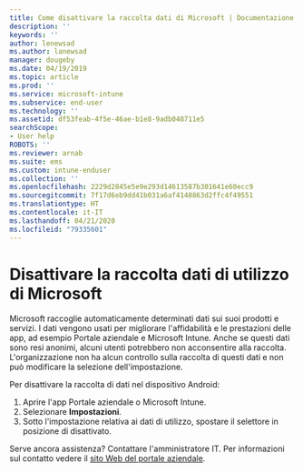 ```yaml
---
title: Come disattivare la raccolta dati di Microsoft | Documentazione Microsoft
description: ''
keywords: ''
author: lenewsad
ms.author: lanewsad
manager: dougeby
ms.date: 04/19/2019
ms.topic: article
ms.prod: ''
ms.service: microsoft-intune
ms.subservice: end-user
ms.technology: ''
ms.assetid: df53feab-4f5e-46ae-b1e8-9adb048711e5
searchScope:
- User help
ROBOTS: ''
ms.reviewer: arnab
ms.suite: ems
ms.custom: intune-enduser
ms.collection: ''
ms.openlocfilehash: 2229d2845e5e9e293d14613587b301641e60ecc9
ms.sourcegitcommit: 7f17d6eb9dd41b031a6af4148863d2ffc4f49551
ms.translationtype: HT
ms.contentlocale: it-IT
ms.lasthandoff: 04/21/2020
ms.locfileid: "79335601"
---
```

# <a name="turn-off-microsoft-usage-data-collection"></a>Disattivare la raccolta dati di utilizzo di Microsoft

Microsoft raccoglie automaticamente determinati dati sui suoi prodotti e servizi. I dati vengono usati per migliorare l'affidabilità e le prestazioni delle app, ad esempio Portale aziendale e Microsoft Intune. Anche se questi dati sono resi anonimi, alcuni utenti potrebbero non acconsentire alla raccolta. L'organizzazione non ha alcun controllo sulla raccolta di questi dati e non può modificare la selezione dell'impostazione.   

Per disattivare la raccolta di dati nel dispositivo Android:  

1. Aprire l'app Portale aziendale o Microsoft Intune.
2. Selezionare **Impostazioni**.
3. Sotto l'impostazione relativa ai dati di utilizzo, spostare il selettore in posizione di disattivato. 

Serve ancora assistenza? Contattare l'amministratore IT. Per informazioni sul contatto vedere il [sito Web del portale aziendale](https://go.microsoft.com/fwlink/?linkid=2010980).
